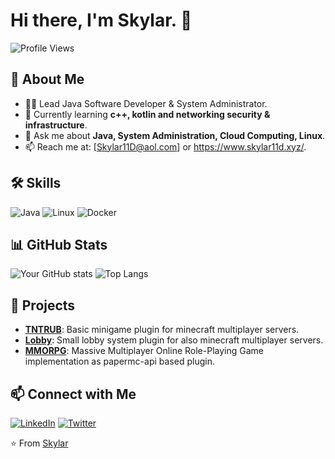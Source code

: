 # Hi there, I'm Skylar. 👋

![Profile Views](https://komarev.com/ghpvc/?username=skylar11d&color=blue)

## 🚀 About Me
- 👨‍💻 Lead Java Software Developer & System Administrator.
- 🌱 Currently learning **c++, kotlin and networking security & infrastructure**.
- 💬 Ask me about **Java, System Administration, Cloud Computing, Linux**.
- 📫 Reach me at: [Skylar11D@aol.com] or https://www.skylar11d.xyz/.

## 🛠️ Skills
![Java](https://img.shields.io/badge/Java-ED8B00?style=for-the-badge&logo=java&logoColor=white)
![Linux](https://img.shields.io/badge/Linux-FCC624?style=for-the-badge&logo=linux&logoColor=black)
![Docker](https://img.shields.io/badge/Docker-2496ED?style=for-the-badge&logo=docker&logoColor=white)

## 📊 GitHub Stats
![Your GitHub stats](https://github-readme-stats.vercel.app/api?username=skylar11d&show_icons=true&theme=radical)
![Top Langs](https://github-readme-stats.vercel.app/api/top-langs/?username=skylar11d&layout=compact&theme=radical)

## 💼 Projects
- **[TNTRUB](https://github.com/skylar11d/MINECRAFT-TNTRUN1)**: Basic minigame plugin for minecraft multiplayer servers.
- **[Lobby](https://github.com/skylar11d/MINECRAFT-LOBBY)**: Small lobby system plugin for also minecraft multiplayer servers.
- **[MMORPG](https://github.com/CosmoByteLLC)**: Massive Multiplayer Online Role-Playing Game implementation as papermc-api based plugin.

## 📫 Connect with Me
[![LinkedIn](https://img.shields.io/badge/LinkedIn-blue?style=for-the-badge&logo=linkedin&logoColor=white)](https://www.linkedin.com/in/skylar-karmy/)
[![Twitter](https://img.shields.io/badge/Twitter-1DA1F2?style=for-the-badge&logo=twitter&logoColor=white)](https://twitter.com/skylar11d)

⭐️ From [Skylar](https://github.com/skylar11d)
